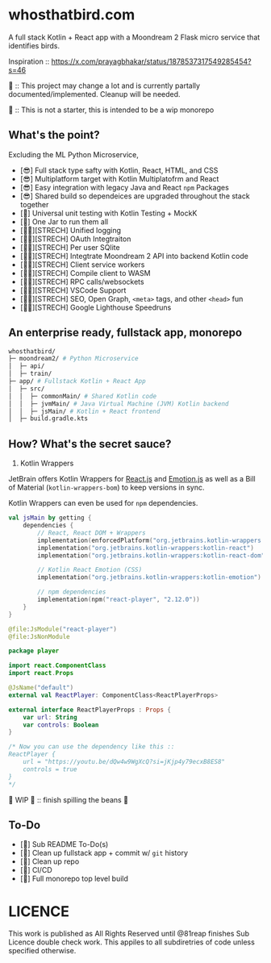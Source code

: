 # whosthatbird.com

A full stack Kotlin + React app with a Moondream 2 Flask micro service that identifies birds.

Inspiration :: https://x.com/prayagbhakar/status/1878537317549285454?s=46

🚨 :: This project may change a lot and is currently partally documented/implemented. Cleanup will be needed.

🚨 :: This is not a starter, this is intended to be a wip monorepo

## What's the point?

Excluding the ML Python Microservice,

- [😎] Full stack type safty with Kotlin, React, HTML, and CSS
- [😎] Multiplatform target with Kotlin Multiplatofrm and React
- [😎] Easy integration with legacy Java and React `npm` Packages
- [😎] Shared build so dependeices are upgraded throughout the stack together
- [🚧] Universal unit testing with Kotlin Testing + MockK
- [🚧] One Jar to run them all
- [🤔💭][STRECH] Unified logging
- [🤔💭][STRECH] OAuth Integtraiton
- [🤔💭][STRECH] Per user SQlite
- [🤔💭][STRECH] Integtrate Moondream 2 API into backend Kotlin code
- [🤔💭][STRECH] Client service workers
- [🤔💭][STRECH] Compile client to WASM
- [🤔💭][STRECH] RPC calls/websockets
- [🤔💭][STRECH] VSCode Support
- [🤔💭][STRECH] SEO, Open Graph, `<meta>` tags, and other `<head>` fun
- [🤔💭][STRECH] Google Lighthouse Speedruns

## An enterprise ready, fullstack app, monorepo

```bash
whosthatbird/
├─ moondream2/ # Python Microservice
│  ├─ api/
│  ├─ train/
├─ app/ # Fullstack Kotlin + React App
│  ├─ src/
│  │  ├─ commonMain/ # Shared Kotlin code
│  │  ├─ jvmMain/ # Java Virtual Machine (JVM) Kotlin backend
│  │  ├─ jsMain/ # Kotlin + React frontend
│  ├─ build.gradle.kts
```

## How? What's the secret sauce?

1. Kotlin Wrappers

JetBrain offers Kotlin Wrappers for [React.js](https://github.com/facebook/react) and [Emotion.js](https://github.com/emotion-js/emotion) as well as a Bill of Material (`kotlin-wrappers-bom`) to keep versions in sync. 

Kotlin Wrappers can even be used for `npm` dependencies. 

```build.gradle.kts
val jsMain by getting {
	dependencies {
		// React, React DOM + Wrappers
		implementation(enforcedPlatform("org.jetbrains.kotlin-wrappers:kotlin-wrappers-bom:1.0.0-pre.430"))
		implementation("org.jetbrains.kotlin-wrappers:kotlin-react")
		implementation("org.jetbrains.kotlin-wrappers:kotlin-react-dom")

		// Kotlin React Emotion (CSS)
		implementation("org.jetbrains.kotlin-wrappers:kotlin-emotion")

		// npm dependencies
		implementation(npm("react-player", "2.12.0"))
	}
}
```
```ReactPlayer.kt
@file:JsModule("react-player")
@file:JsNonModule

package player

import react.ComponentClass
import react.Props

@JsName("default")
external val ReactPlayer: ComponentClass<ReactPlayerProps>

external interface ReactPlayerProps : Props {
	var url: String
	var controls: Boolean
}

/* Now you can use the dependency like this ::
ReactPlayer {
	url = "https://youtu.be/dQw4w9WgXcQ?si=jKjp4y79ecxB8ES8"
	controls = true
}
*/
```

🧱 WIP 🚧 :: finish spilling the beans 🫘

## To-Do

- [🚧] Sub README To-Do(s)
- [🚧] Clean up fullstack app + commit w/ `git` history
- [🚧] Clean up repo
- [🚧] CI/CD
- [🚧] Full monorepo top level build

# LICENCE

This work is published as All Rights Reserved until @81reap finishes Sub Licence double check work. This appiles to all subdiretries of code unless specified otherwise.
